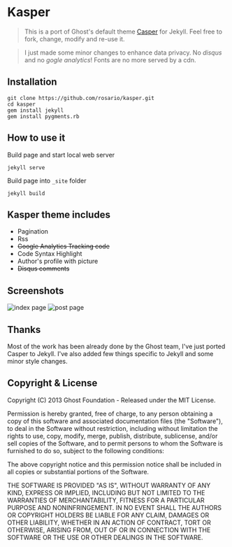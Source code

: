 # Kasper

> This is a port of Ghost's default theme [Casper](https://github.com/tryghost/casper) for Jekyll.
Feel free to fork, change, modify and re-use it.

> I just made some minor changes to enhance data privacy. No *disqus* and no *gogle analytics*! Fonts are no more served by a cdn.

## Installation

    git clone https://github.com/rosario/kasper.git
    cd kasper
    gem install jekyll
    gem install pygments.rb

## How to use it

Build page and start local web server

    jekyll serve

Build page into `_site` folder

    jekyll build

## Kasper theme includes

* Pagination
* Rss
* ~~Google Analytics Tracking code~~
* Code Syntax Highlight
* Author's profile with picture
* ~~Disqus comments~~

## Screenshots

![index page](https://raw.github.com/thacoon/kasper/master/assets/images/kasper-theme-index.png)
![post page](https://raw.github.com/thacoon/kasper/master/assets/images/kasper-theme-post.png)


## Thanks

Most of the work has been already done by the Ghost team, I've just ported Casper to Jekyll.
I've also added few things specific to Jekyll and some minor style changes.

## Copyright & License

Copyright (C) 2013 Ghost Foundation - Released under the MIT License.

Permission is hereby granted, free of charge, to any person obtaining a copy of this software and associated documentation files (the "Software"), to deal in the Software without restriction, including without limitation the rights to use, copy, modify, merge, publish, distribute, sublicense, and/or sell copies of the Software, and to permit persons to whom the Software is furnished to do so, subject to the following conditions:

The above copyright notice and this permission notice shall be included in all copies or substantial portions of the Software.

THE SOFTWARE IS PROVIDED "AS IS", WITHOUT WARRANTY OF ANY KIND, EXPRESS OR IMPLIED, INCLUDING BUT NOT LIMITED TO THE WARRANTIES OF MERCHANTABILITY, FITNESS FOR A PARTICULAR PURPOSE AND
NONINFRINGEMENT. IN NO EVENT SHALL THE AUTHORS OR COPYRIGHT HOLDERS BE LIABLE FOR ANY CLAIM, DAMAGES OR OTHER LIABILITY, WHETHER IN AN ACTION OF CONTRACT, TORT OR OTHERWISE, ARISING FROM, OUT OF OR IN CONNECTION WITH THE SOFTWARE OR THE USE OR OTHER DEALINGS IN THE SOFTWARE.
